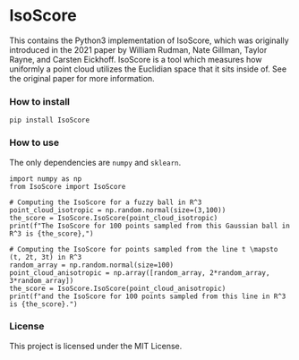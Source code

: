 # IsoScore

This contains the Python3 implementation of IsoScore, which was originally
introduced in the 2021 paper by William Rudman, Nate Gillman, Taylor Rayne, and 
Carsten Eickhoff. IsoScore is a tool which measures how uniformly a point cloud 
utilizes the Euclidian space that it sits inside of. See the original paper for more information.

### How to install

```
pip install IsoScore
```

### How to use

The only dependencies are `numpy` and `sklearn`.

```python3
import numpy as np
from IsoScore import IsoScore

# Computing the IsoScore for a fuzzy ball in R^3
point_cloud_isotropic = np.random.normal(size=(3,100))
the_score = IsoScore.IsoScore(point_cloud_isotropic)
print(f"The IsoScore for 100 points sampled from this Gaussian ball in R^3 is {the_score},")

# Computing the IsoScore for points sampled from the line t \mapsto (t, 2t, 3t) in R^3
random_array = np.random.normal(size=100)
point_cloud_anisotropic = np.array([random_array, 2*random_array, 3*random_array])
the_score = IsoScore.IsoScore(point_cloud_anisotropic)
print(f"and the IsoScore for 100 points sampled from this line in R^3 is {the_score}.")
```

### License

This project is licensed under the MIT License.

